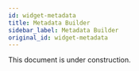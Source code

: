 ```yaml
---
id: widget-metadata
title: Metadata Builder
sidebar_label: Metadata Builder
original_id: widget-metadata
---
```

This document is under construction.
